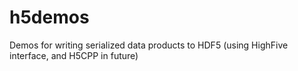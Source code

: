 # h5demos
Demos for writing serialized data products to HDF5 (using HighFive interface, and H5CPP in future) 
